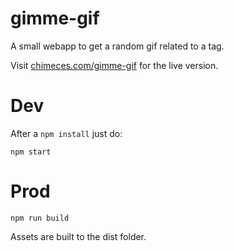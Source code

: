# gimme-gif

A small webapp to get a random gif related to a tag.

Visit [chimeces.com/gimme-gif](https://chimeces.com/gimme-gif) for the live
version.

# Dev

After a `npm install` just do:

```
npm start
```

# Prod

```
npm run build
```

Assets are built to the dist folder.
